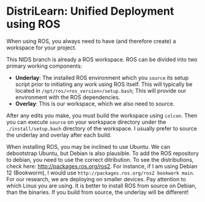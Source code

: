 # DistriLearn: Unified Deployment using ROS

When using ROS, you always need to have (and therefore create) a workspace for your project. 

This NIDS branch is already a ROS workspace. ROS can be divided into two primary working components:
- <b>Underlay</b>: The installed ROS environment which you `source` its setup script prior to initiating any work using ROS itself. This will typically be located in `/opt/ros/<ros_version>/setup.bash`; This will provide our environment with the ROS dependencies. 
- <b>Overlay</b>: This is our workspace, which we also need to source.

After any edits you make, you must build the workspace using `colcon`. Then you can execute `source` on your workspace directory under the `./install/setup.bash` directory of the workspace. I usually prefer to source the underlay and overlay after each build.


When installing ROS, you may be inclined to use Ubuntu. We can debootstrap Ubuntu, but Debian is also plausible. To add the ROS repository to debian, you need to use the correct ditribution. To see the distributions, check here: http://packages.ros.org/ros2. For instance, if I am using Debian 12 (Bookworm), I would use `http://packages.ros.org/ros2 bookwork main`. For our research, we are deploying on smaller devices. Pay attention to which Linux you are using. It is better to install ROS from source on Debian, than the binaries. If you build from source, the underlay will be different!



